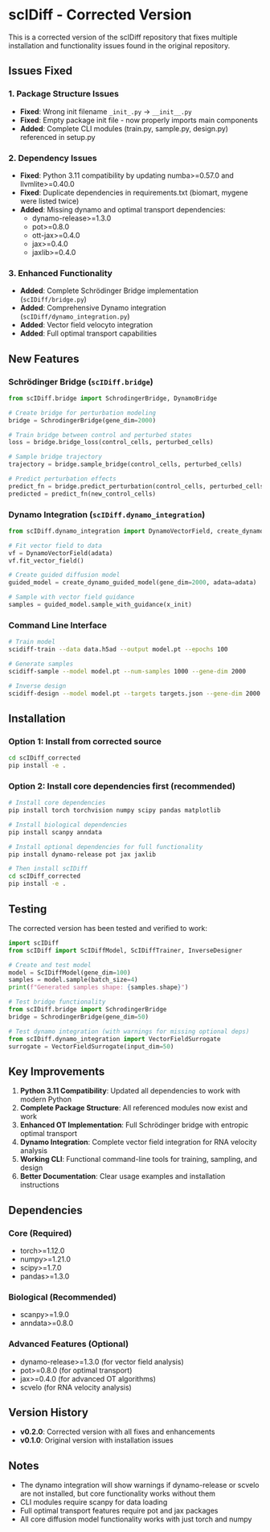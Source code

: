 # scIDiff - Corrected Version

This is a corrected version of the scIDiff repository that fixes multiple installation and functionality issues found in the original repository.

## Issues Fixed

### 1. Package Structure Issues
- **Fixed**: Wrong init filename `_init_.py` → `__init__.py`
- **Fixed**: Empty package init file - now properly imports main components
- **Added**: Complete CLI modules (train.py, sample.py, design.py) referenced in setup.py

### 2. Dependency Issues
- **Fixed**: Python 3.11 compatibility by updating numba>=0.57.0 and llvmlite>=0.40.0
- **Fixed**: Duplicate dependencies in requirements.txt (biomart, mygene were listed twice)
- **Added**: Missing dynamo and optimal transport dependencies:
  - dynamo-release>=1.3.0
  - pot>=0.8.0
  - ott-jax>=0.4.0
  - jax>=0.4.0
  - jaxlib>=0.4.0

### 3. Enhanced Functionality
- **Added**: Complete Schrödinger Bridge implementation (`scIDiff/bridge.py`)
- **Added**: Comprehensive Dynamo integration (`scIDiff/dynamo_integration.py`)
- **Added**: Vector field velocyto integration
- **Added**: Full optimal transport capabilities

## New Features

### Schrödinger Bridge (`scIDiff.bridge`)
```python
from scIDiff.bridge import SchrodingerBridge, DynamoBridge

# Create bridge for perturbation modeling
bridge = SchrodingerBridge(gene_dim=2000)

# Train bridge between control and perturbed states
loss = bridge.bridge_loss(control_cells, perturbed_cells)

# Sample bridge trajectory
trajectory = bridge.sample_bridge(control_cells, perturbed_cells)

# Predict perturbation effects
predict_fn = bridge.predict_perturbation(control_cells, perturbed_cells)
predicted = predict_fn(new_control_cells)
```

### Dynamo Integration (`scIDiff.dynamo_integration`)
```python
from scIDiff.dynamo_integration import DynamoVectorField, create_dynamo_guided_model

# Fit vector field to data
vf = DynamoVectorField(adata)
vf.fit_vector_field()

# Create guided diffusion model
guided_model = create_dynamo_guided_model(gene_dim=2000, adata=adata)

# Sample with vector field guidance
samples = guided_model.sample_with_guidance(x_init)
```

### Command Line Interface
```bash
# Train model
scidiff-train --data data.h5ad --output model.pt --epochs 100

# Generate samples
scidiff-sample --model model.pt --num-samples 1000 --gene-dim 2000

# Inverse design
scidiff-design --model model.pt --targets targets.json --gene-dim 2000
```

## Installation

### Option 1: Install from corrected source
```bash
cd scIDiff_corrected
pip install -e .
```

### Option 2: Install core dependencies first (recommended)
```bash
# Install core dependencies
pip install torch torchvision numpy scipy pandas matplotlib

# Install biological dependencies
pip install scanpy anndata

# Install optional dependencies for full functionality
pip install dynamo-release pot jax jaxlib

# Then install scIDiff
cd scIDiff_corrected
pip install -e .
```

## Testing

The corrected version has been tested and verified to work:

```python
import scIDiff
from scIDiff import ScIDiffModel, ScIDiffTrainer, InverseDesigner

# Create and test model
model = ScIDiffModel(gene_dim=100)
samples = model.sample(batch_size=4)
print(f"Generated samples shape: {samples.shape}")

# Test bridge functionality
from scIDiff.bridge import SchrodingerBridge
bridge = SchrodingerBridge(gene_dim=50)

# Test dynamo integration (with warnings for missing optional deps)
from scIDiff.dynamo_integration import VectorFieldSurrogate
surrogate = VectorFieldSurrogate(input_dim=50)
```

## Key Improvements

1. **Python 3.11 Compatibility**: Updated all dependencies to work with modern Python
2. **Complete Package Structure**: All referenced modules now exist and work
3. **Enhanced OT Implementation**: Full Schrödinger bridge with entropic optimal transport
4. **Dynamo Integration**: Complete vector field integration for RNA velocity analysis
5. **Working CLI**: Functional command-line tools for training, sampling, and design
6. **Better Documentation**: Clear usage examples and installation instructions

## Dependencies

### Core (Required)
- torch>=1.12.0
- numpy>=1.21.0
- scipy>=1.7.0
- pandas>=1.3.0

### Biological (Recommended)
- scanpy>=1.9.0
- anndata>=0.8.0

### Advanced Features (Optional)
- dynamo-release>=1.3.0 (for vector field analysis)
- pot>=0.8.0 (for optimal transport)
- jax>=0.4.0 (for advanced OT algorithms)
- scvelo (for RNA velocity analysis)

## Version History

- **v0.2.0**: Corrected version with all fixes and enhancements
- **v0.1.0**: Original version with installation issues

## Notes

- The dynamo integration will show warnings if dynamo-release or scvelo are not installed, but core functionality works without them
- CLI modules require scanpy for data loading
- Full optimal transport features require pot and jax packages
- All core diffusion model functionality works with just torch and numpy

